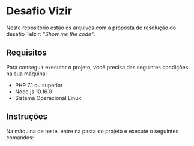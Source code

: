 # Desafio Vizir

Neste repositório estão os arquivos com a proposta de resolução do desafio Telzir: _"Show me the code"_.

## Requisitos

Para conseguir executar o projeto, você precisa das seguintes condições na sua máquina:

- PHP 7.1 ou superior
- Node.js 10.16.0
- Sistema Operacional Linux

## Instruções

Na máquina de teste, entre na pasta do projeto e execute o seguintes comandos:

